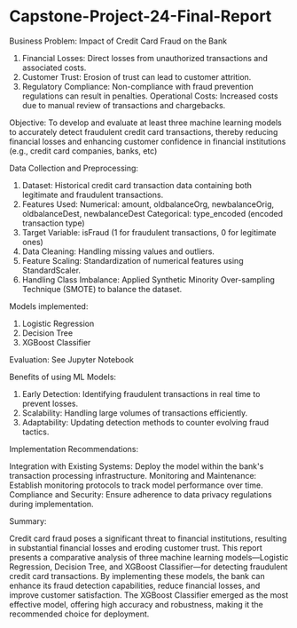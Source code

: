 # Capstone-Project-24-Final-Report

Business Problem:
Impact of Credit Card Fraud on the Bank
1. Financial Losses: Direct losses from unauthorized transactions and associated costs.
2. Customer Trust: Erosion of trust can lead to customer attrition.
3. Regulatory Compliance: Non-compliance with fraud prevention regulations can result in penalties.
Operational Costs: Increased costs due to manual review of transactions and chargebacks.


Objective: 
To develop and evaluate at least three machine learning models to accurately detect fraudulent credit card transactions, thereby reducing financial losses and enhancing customer confidence in financial institutions (e.g., credit card companies, banks, etc)


Data Collection and Preprocessing:
1. Dataset: Historical credit card transaction data containing both legitimate and fraudulent transactions.
2. Features Used:
  Numerical: amount, oldbalanceOrg, newbalanceOrig, oldbalanceDest, newbalanceDest
  Categorical: type_encoded (encoded transaction type)
3. Target Variable: isFraud (1 for fraudulent transactions, 0 for legitimate ones)
4. Data Cleaning: Handling missing values and outliers.
5. Feature Scaling: Standardization of numerical features using StandardScaler.
6. Handling Class Imbalance: Applied Synthetic Minority Over-sampling Technique (SMOTE) to balance the dataset.


Models implemented:
1. Logistic Regression
2. Decision Tree
3. XGBoost Classifier


Evaluation: 
See Jupyter Notebook


Benefits of using ML Models: 
1. Early Detection: Identifying fraudulent transactions in real time to prevent losses.
2. Scalability: Handling large volumes of transactions efficiently.
3. Adaptability: Updating detection methods to counter evolving fraud tactics.


Implementation Recommendations:

Integration with Existing Systems: Deploy the model within the bank's transaction processing infrastructure.
Monitoring and Maintenance: Establish monitoring protocols to track model performance over time.
Compliance and Security: Ensure adherence to data privacy regulations during implementation.


Summary: 

Credit card fraud poses a significant threat to financial institutions, resulting in substantial financial losses and eroding customer trust. This report presents a comparative analysis of three machine learning models—Logistic Regression, Decision Tree, and XGBoost Classifier—for detecting fraudulent credit card transactions. By implementing these models, the bank can enhance its fraud detection capabilities, reduce financial losses, and improve customer satisfaction. The XGBoost Classifier emerged as the most effective model, offering high accuracy and robustness, making it the recommended choice for deployment.

